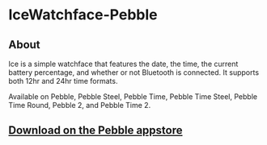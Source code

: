 # IceWatchface-Pebble

## About
Ice is a simple watchface that features the date, the time, the current battery percentage, and whether or not Bluetooth is connected. It supports both 12hr and 24hr time formats.

Available on Pebble, Pebble Steel, Pebble Time, Pebble Time Steel, Pebble Time Round, Pebble 2, and Pebble Time 2.

## [Download on the Pebble appstore](https://apps.getpebble.com/applications/54b84f4e986a2267770000ca)
